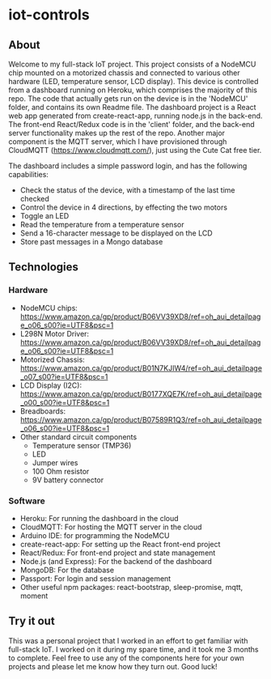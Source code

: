 # iot-controls

## About

Welcome to my full-stack IoT project. This project consists of a NodeMCU chip mounted on a motorized chassis and connected to various other hardware (LED, temperature sensor, LCD display). This device is controlled from a dashboard running on Heroku, which comprises the majority of this repo. The code that actually gets run on the device is in the 'NodeMCU' folder, and contains its own Readme file. The dashboard project is a React web app generated from create-react-app, running node.js in the back-end. The front-end React/Redux code is in the 'client' folder, and the back-end server functionality makes up the rest of the repo. Another major component is the MQTT server, which I have provisioned through CloudMQTT (https://www.cloudmqtt.com/), just using the Cute Cat free tier. 

The dashboard includes a simple password login, and has the following capabilities:
- Check the status of the device, with a timestamp of the last time checked
- Control the device in 4 directions, by effecting the two motors
- Toggle an LED
- Read the temperature from a temperature sensor
- Send a 16-character message to be displayed on the LCD
- Store past messages in a Mongo database

## Technologies

### Hardware
- NodeMCU chips: https://www.amazon.ca/gp/product/B06VV39XD8/ref=oh_aui_detailpage_o06_s00?ie=UTF8&psc=1
- L298N Motor Driver: https://www.amazon.ca/gp/product/B06VV39XD8/ref=oh_aui_detailpage_o06_s00?ie=UTF8&psc=1
- Motorized Chassis: https://www.amazon.ca/gp/product/B01N7KJIW4/ref=oh_aui_detailpage_o07_s00?ie=UTF8&psc=1
- LCD Display (I2C): https://www.amazon.ca/gp/product/B0177XQE7K/ref=oh_aui_detailpage_o00_s00?ie=UTF8&psc=1
- Breadboards: https://www.amazon.ca/gp/product/B07589R1Q3/ref=oh_aui_detailpage_o06_s00?ie=UTF8&psc=1
- Other standard circuit components
  - Temperature sensor (TMP36)
  - LED
  - Jumper wires
  - 100 Ohm resistor
  - 9V battery connector
  
### Software
- Heroku: For running the dashboard in the cloud
- CloudMQTT: For hosting the MQTT server in the cloud
- Arduino IDE: for programming the NodeMCU
- create-react-app: For setting up the React front-end project
- React/Redux: For front-end project and state management
- Node.js (and Express): For the backend of the dashboard
- MongoDB: For the database
- Passport: For login and session management
- Other useful npm packages: react-bootstrap, sleep-promise, mqtt, moment

## Try it out
This was a personal project that I worked in an effort to get familiar with full-stack IoT. I worked on it during my spare time, and it took me 3 months to complete. Feel free to use any of the components here for your own projects and please let me know how they turn out. Good luck!

